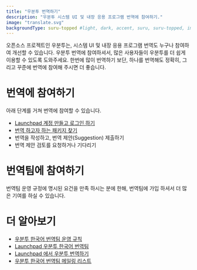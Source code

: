 ```yaml
---
title: "우분투 번역하기"
description: "우분투 시스템 UI 및 내장 응용 프로그램 번역에 참여하기."
image: "translate.svg"
backgroundType: suru-topped #light, dark, accent, suru, suru-topped, image
---
```


오픈소스 프로젝트인 우분투는, 시스템 UI 및 내장 응용 프로그램 번역도 누구나 참여하여 개선할 수 있습니다.
우분투 번역에 참여하셔서, 많은 사용자들이 우분투를 더 쉽게 이용할 수 있도록 도와주세요.
한번에 많이 번역하기 보단, 하나를 번역해도 정확히, 그리고 꾸준에 번역에 참여해 주시면 더 좋습니다.

# 번역에 참여하기
아래 단계를 거쳐 번역에 참여할 수 있습니다.

- [Launchpad 계정 만들고 로그인 하기](https://launchpad.net/+login)
- [번역 하고자 하는 패키지 찾기](https://translations.launchpad.net/ubuntu)
- 번역을 작성하고, 번역 제안(Suggestion) 제출하기
- 번역 제안 검토를 요청하거나 기다리기

# 번역팀에 참여하기

번역팀 운영 규정에 명시된 요건을 만족 하시는 분에 한해, 번역팀에 가입 하셔서 더 많은 기여를 하실 수 있습니다.

# 더 알아보기
- [우분투 한국어 번역팀 운영 규칙](https://wiki.ubuntu.com/UbuntuKoreanTranslators)
- [Launchpad 우분투 한국어 번역팀](https://launchpad.net/~ubuntu-l10n-ko)
- [Launchpad 에서 우분투 번역하기](https://translations.launchpad.net/ubuntu)
- [우분투 한국어 번역팀 메일링 리스트](https://lists.ubuntu.com/mailman/listinfo/Ubuntu-l10n-ko)